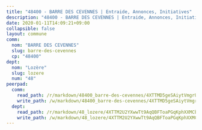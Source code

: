 ```yaml
---
title: "48400 - BARRE DES CEVENNES | Entraide, Annonces, Initiatives"
description: "48400 - BARRE DES CEVENNES | Entraide, Annonces, Initiatives"
date: 2020-01-11T14:09:21+09:00
collapsible: false
layout: commune
comm:
  nom: "BARRE DES CEVENNES"
  slug: barre-des-cevennes
  cp: "48400"
dept:
  nom: "Lozère"
  slug: lozere
  num: "48"
peerpad:
  comm:
    read_path: /r/markdown/48400_barre-des-cevennes/4XTTMD5geSAiytVmgrUWa7hi8Ws2wUPcyNE3dB1DmfTsR4Y9k
    write_path: /w/markdown/48400_barre-des-cevennes/4XTTMD5geSAiytVmgrUWa7hi8Ws2wUPcyNE3dB1DmfTsR4Y9k-K3TgV62YJq9zsEqhqbNx84dqS6N2zSYnh1UXZZBQgAqZhVzshJaLrrxCbW7G7GwAvV7SrqWxTqdrFULLkR7V72TAAcbUuecHcyctbFR4oLfeqCJ61enAGJYwbFeXB6ZdDyxfKn1k
  dept:
    read_path: /r/markdown/48_lozere/4XTTM2U2YXwwTt9AqQBFToaPGqKphXXMCbRQJd3ieCWApZKhp
    write_path: /w/markdown/48_lozere/4XTTM2U2YXwwTt9AqQBFToaPGqKphXXMCbRQJd3ieCWApZKhp-K3TgU8LFw2VbEvF8YT63nrQb5nBCHp3LkChLkTGaYr9v91U6euBJvc2gC6ZE26iQLtBcf6bgLU5YQs5jKcnyLY5qYAH3MFy4H4ZDybCAkb97J6HGTY7nKmFopGDHEk7j5murpeJa
---
```


